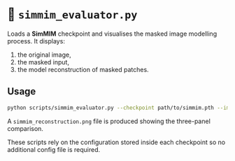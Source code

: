 # 🧩 `simmim_evaluator.py`

Loads a **SimMIM** checkpoint and visualises the masked image modelling process. It displays:

1. the original image,
2. the masked input,
3. the model reconstruction of masked patches.

## Usage

```bash
python scripts/simmim_evaluator.py --checkpoint path/to/simmim.pth --image path/to/image.jpg
```

A `simmim_reconstruction.png` file is produced showing the three-panel comparison.

These scripts rely on the configuration stored inside each checkpoint so no additional config file is required.